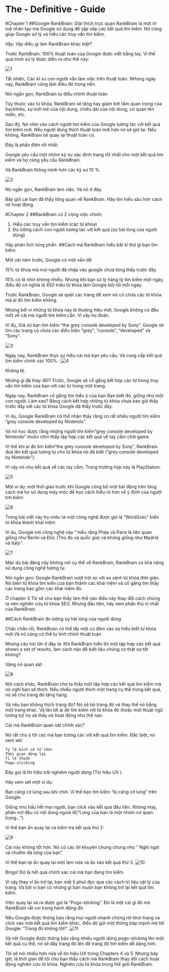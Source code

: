 # The - Definitive - Guide

#Chapter 1
##Google RankBrain: Giải thích trực quan
RankBrain là một trí tuệ nhân tạo mà Google sử dụng để sắp xếp các kết quả tìm kiếm. Nó cũng giúp Google sử lý và hiểu các truy vấn tìm kiếm.

Vậy: Vậy điều gì làm RankBrain khác biệt?

Trước RankBrain, 100% thuật toán của Google được viết bằng tay.
Vì thế quá trình sử lý được diễn ra như thế này:

![1](https://cdn-backlinko.pressidium.com/wp-content/uploads/2017/11/1_2_google-engineers.png)



Tất nhiên, Các kĩ sư con người vẫn làm việc trên thuật toán. NHưng ngày nay, RankBrain cũng làm điêu đó trong nền.

Nói ngắn gọn, RankBrain tự điều chỉnh thuật toán

Tùy thuộc vào từ khóa, RankBrain sẽ tăng hay giảm bớt tầm quan trọng của backlinks, sự mới mẻ của nội dung, chiều dài của nội dung,
cơ quan tên miền, etc.

Sau đó, Nó nhìn vào cách người tìm kiếm của Google tương tác với kết quả tìm kiếm mới. Nếu người dùng thích thuật toán mới hơn nó sẽ giữ lại. Nếu không, RankBrain sẽ quay lại thuật toán cũ.

Đây là phần điên rồi nhất:

Google yêu cầu một nhóm kỹ sư xác định trang tốt nhất cho một kết quả tìm kiếm và họ cũng yêu cầu RankBrain.

Và RankBrain thông minh hơn các kỹ sư 10 %.

![2](https://cdn-backlinko.pressidium.com/wp-content/uploads/2017/11/1_4_accuracy.png)

Nó ngắn gọn, RankBrain làm việc. Và nó ở đây.

Bây giờ cái bạn đã thấy tổng quan về RankBrain. Hãy tìm hiểu sâu hơn cách nó hoạt động.


#Chapter 2
##RankBrain có 2 công việc chính:
1. Hiểu các truy vấn tìm kiếm (các từ khóa)
2. Đo lường cách con người tương tác với kết quả (sự hài lòng của người dùng)

Hãy phân tích từng phần. 
##Cách mà RankBrain hiểu bất kì thứ gì bạn tìm kiếm.

Một vài năm trước, Google có một vấn đề:

15% từ khóa mà mọi người đã nhập vào google chưa từng thấy trước đây.

15% có lẽ nhìn không nhiều. Nhưng khi bạn sử lý hàng tỷ tìm kiếm một ngày, điều đó có nghĩa là 450 triệu từ khóa làm Google bối rối mỗi ngày.

Trước RankBrain, Google sẽ quét các trang để xem nó có chứa các từ khóa mà ai đó tìm kiếm không.

Nhưng bởi vì  những từ khóa này là thương hiệu mới, Google không có đầu mốt về cái mà người tìm kiếm cần. Vì vậy họ đoán.

Ví đụ, Giả sử bạn tìm kiếm “the grey console developed by Sony”. Google sẽ tìm các trang có chứa các điều kiện "grey", “console”, “developed” và “Sony”.

![3](https://cdn-backlinko.pressidium.com/wp-content/uploads/2017/11/2_2_search-keywords.png)



Ngày nay, RankBrain thực sự hiểu cái mà bạn yêu cầu. Và cung cấp kết quả tìm kiếm chính xác 100% :
![4](https://cdn-backlinko.pressidium.com/wp-content/uploads/2017/11/2_3_rankbrain-results.png)

Không tệ.

Những gì đã thay đổi? Trước, Google sẽ cố gắng kết hợp các từ trong truy vấn tím kiếm của bạn với các từ trong một trang.

Ngày nay, RankBrain cố gắng tìm hiểu ý của bạn.Bạn biết đó, giống như một con người.
Làm sao? Bằng cách kết hợp những từ khóa chưa bao giờ thấy trước đây với các từ khóa Google đã thấy trước đây.

Ví dụ, Google RankBrain có thể nhận thấy rằng có rất nhiều người tìm kiếm “grey console developed by Nintendo”.

Và nó học được rằng những người tìm kiếm“grey console
developed by Nintendo” muốn nhìn thấy tập hợp các kết quả về tay cầm chơi game.

Vì thế khi ai đó tìm kiếm“the grey console developed
by Sony”, RankBrain đưa lên kết quả tương tự cho từ khóa nó đã biết  (“grey console developed by Nintendo”).

Vì vậy nó cho kết quả về các tay cầm. Trong trường hợp này là PlayStation.

![5](https://cdn-backlinko.pressidium.com/wp-content/uploads/2018/01/2_4_rankbrain-method.png)

Một ví dụ: một thời gian trước khi Google công bố một bài đăng trên blog cách mà họ sử dụng máy móc để học cách hiểu rõ hơn về ý định của người tìm kiếm:

![6](https://cdn-backlinko.pressidium.com/wp-content/uploads/2017/11/2_5_google-open-source-blog.png)

Trong bài viết này họ miêu tả một công nghệ được gọi là “Word2vec” biến từ khóa thành khái niệm

Ví dụ, Google nói công nghệ này “ hiểu rằng Pháp và Paris là liên quan giống như Berlin và Đức (Thủ đo và quốc gia) và không giống như Madrid và Italy”.

![7](https://cdn-backlinko.pressidium.com/wp-content/uploads/2017/11/2_6_country-and-capital.png)


Mặc dù bài đăng này không nói cụ thể về RankBrain,
RankBrain có khả năng sử dụng công nghệ tương tự.

Nói ngắn gọn: Google RankBrain vượt trội so với so sánh từ khóa đơn giản. Nó biến từ khóa tìm kiến của bạn thành các khái niệm và cố gắng tìm thấy các trang bao gồm các khái niệm đó.

Ở chapter 3 Tôi sẽ cho bạn thấy làm thế nào điểu này thay đổi cách chúng ta nên nghiên cứu từ khóa SEO. Nhưng đầu tiên, hãy xem phần thú vị nhất của RankBrain.

##Cách RankBrain đo lường sự hài lòng của người dùng

Chắc chắn rồi, RankBrain có thể lấy một cú đâm vào sự hiểu biết từ khóa mới.Và nó cũng có thể tự tinh chỉnh thuật toán

Nhưng câu hỏi lớn ở đây là: Khi RankBrain hiển thị một tập hợp các kết quả shows a set of results, làm cách nào để biết liệu chúng có thật sự tốt không?

Vâng nó quan sát:

![8](https://cdn-backlinko.pressidium.com/wp-content/uploads/2017/11/2_7_rankbrain-uses-ux-signals.png)

Nói cách khác, RankBrain cho ta thấy một tập hợp các kết quả tìm kiếm mà nó nghĩ bạn sẽ thích. Nếu nhiều người thích một trang cụ thể trong kết quả, nó sẽ cho trang đó tăng hạng.

Và nếu bạn không thích trang đó? Nó sẽ bỏ trang đó và thay thế nó bằng một trang khác. Và lần tới ai đó tìm kiếm với từ khóa đó (hoặc một thuật ngữ tương tự) họ sẽ thấy nó hoạt động như thế nào.

Cái mà RankBrain quan sát chính xác?

Nó rất chú ý tới các mà bạn tương các với kết quả tìm kiếm. Đắc biệt, nó xem xét:

    Tỷ lệ kích có tổ chức
    Thời gian dừng lại
    Tỉ lệ thoát
    Pogo-sticking

Đây gọi là tín hiệu trải nghiêm người dùng (Tín hiệu UX ).

Hãy xem xét một ví dụ:

Bạn căng cơ lưng sau khi chơi. Vì thế bạn tìm kiếm “bị căng cơ lưng” trên Google.

Giống như hầu hết mọi người, bạn click vào kết quả đầu tiên. Không may, phần mở đầu có nội dung ngoài lề(“Lưng của bạn là một nhóm cơ quan trọng...”).

Vì thế bạn ấn quay lại và kiểm tra kết quả thứ 2:

![9](https://cdn-backlinko.pressidium.com/wp-content/uploads/2017/11/2_9_pogo-stick-effect-1.png)


Cái này không tốt hơn. Nó có các lời khuyên chung chung như “ Nghỉ ngơi và chườm đá lưng của bạn”.

Vì thế bạn lại ấn quay lại một làm nữa và ấn vào kết quả thứ 3.
![10](https://cdn-backlinko.pressidium.com/wp-content/uploads/2017/11/2_10_pogo-stick-effect-2.png)


Bingo! Đó là hết quả chính xác cái mà bạn đang tìm kiếm.

Vì vậy thay vì ấn trở lại, bạn mất 5 phút đọc qua các cách trị liệu vật lý của trang. Và bởi vì bạn có những gì bạn muốn bạn không trở lại kết quả tìm kiếm.

Việc quay lại và ra được gọi là “Pogo-sticking”. Đó là một cái gì đó mà RankBrain rất coi trọng hành động đó.

Nếu Google được thông báo rằng mọi người nhanh chóng rời khỏi trang và click vào một kết quả tìm kiếm khác, điều đó gửi một thông báp mạnh mẽ tời Google:
“Trang đó không tốt!”.
![11](https://cdn-backlinko.pressidium.com/wp-content/uploads/2017/11/2_11_pogo-stick-effect-3.png)

Và nết Google được thông báo rằng nhiều người dừng pogo-sticking lên một kết quả cụ thể, nó sẽ đẩy trang đó lên để trang đó tìm kiếm dễ dàng hơn.

Tôi sẽ nói nhiều hơn nữa về tín hiệu UX trong Chapters 4
và 5. Nhưng bây giờ, là thời gian để tôi cho bạn thấy cách mà RankBrain thay đổi cách hoạt động nghiên cứu từ khóa.
Nghiên cứu từ khóa trong thế giới RankBrain.